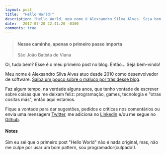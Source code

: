 ```yaml
---
layout: post
title:  "Hello World!"
description: "Hello World, meu nome é Alexsandro Silva Alves. Seja bem vindo ao meu blog!"
date:   2017-07-20 22:41:20 -0300
comments: true
---
```


> #### Nesse caminho, apenas o primeiro passo importa
> São João Batista de Viana

Oi, tudo bem? Esse é o meu primeiro post no blog. Então... Seja bem-vindo!

Meu nome é Alexsandro Silva Alves atuo desde 2010 como desenvolvedor de software. [Saiba um pouco sobre o maluco por trás desse blog](/about/).

Faz algum tempo, na verdade alguns anos, que tenho vontade de escrever sobre coisas que me deixam feliz: programação, games, tecnologia e "otras cositas más", então aqui estamos.

Fique a vontade para dar sugestões, pedidos e críticas nos comentários ou envia uma mensagem [Twitter](https://twitter.com/{{site.twitter_username}}), me adiciona no [Linkedin](https://www.linkedin.com/in/{{site.linkedin_username}}/) e/ou me segue no [Github](https://github.com/{{site.github_username}}/).

#### Notes
Sim eu sei que o primeiro post "Hello World" não é nada original, mas, não me culpe por usar um bom pattern, sou programador(culpado!).

